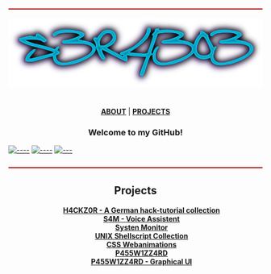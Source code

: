 [![-----------------------------------------------------](https://github.com/sera619/sera619/blob/main/coloredred.png?raw=true)](#-)


<p align='center'>
<img align='center' src="https://github.com/sera619/Foxy/blob/master/Assets/CORE/Images/UI/LOGO.png?raw=true"></img>
</p>
<strong><h1 align='center'></h1></strong>
<p align="center">
<strong><a href="https://raw.githubusercontent.com/sera619/BashDIC/master/BackupGEN.sh">ABOUT</a></strong>
|
<strong><a href='## Projects ##'>PROJECTS</a></strong>
<strong><h3 align='center'>Welcome to my GitHub!</h3></strong>
</p>

  [![----](https://img.shields.io/badge/YouTube-red?style=for-the-badge&logo=youtube&link=http://https://www.youtube.com/channel/UCJLXwZV5Kk4XRF6TSY_iPgQ&link=http://right)](https://www.youtube.com/channel/UCJLXwZV5Kk4XRF6TSY_iPgQ)
[![----](https://img.shields.io/badge/Codepen-grey?style=for-the-badge&logo=codepen&link=http://left&link=http://right)](https://codepen.io/sera619)
[![---](https://img.shields.io/badge/TryHackMe-darkred?style=for-the-badge&logo=tryhackme&link=http://left&link=http://right)](https://tryhackme.com/p/S3R43o3)

[![-----------------------------------------------------](https://github.com/sera619/sera619/blob/main/coloredred.png?raw=true)](#-)




<strong><h2 align='center'>Projects</h2></strong>
<p align='center'>
<ul align='center' style='list-style:none;'>
<li><strong><a href='https://www.hackzor.de'>H4CKZ0R - A German hack-tutorial collection</a></strong></li>
<li><strong><a href='https://github.com/sera619/VoiceAssistent'>S4M - Voice Assistent</a></strong></li>
<li><strong><a href='https://github.com/sera619/system-manager-python'>Systen Monitor</a></strong></li>
<li><strong><a href='https://github.com/sera619/BashDIC'>UNIX Shellscript Collection</a></strong></li>
<li><strong><a href='https://github.com/sera619/PureCSS-Animations'>CSS Webanimations</a></strong></li>
<li><strong><a href='https://github.com/sera619/PasswordManager'>P455W1ZZ4RD</a></strong></li>
<li><strong><a href='https://github.com/sera619/PassWizzard-GUI'>P455W1ZZ4RD - Graphical UI</a></strong></li>

  
</ul>
</p>
